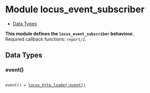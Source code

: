 

# Module locus_event_subscriber #
* [Data Types](#types)

__This module defines the `locus_event_subscriber` behaviour.__<br /> Required callback functions: `report/2`.

<a name="types"></a>

## Data Types ##




### <a name="type-event">event()</a> ###


<pre><code>
event() = <a href="locus_http_loader.md#type-event">locus_http_loader:event()</a>
</code></pre>

